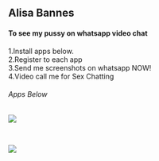 <!DOCTYPE html>
<html>
<head>
<h2>
Alisa Bannes
</h2>
</head>
<body>

<h4>To see my<b> pussy </b> on <b> whatsapp </b> video chat</h4>
<p>1.Install apps below.<br>
2.Register to each app <br>
3.Send me screenshots on whatsapp NOW!<br>
4.Video call me for Sex Chatting
</p>
<p><h6> Apps Below</h6></p>
<p>
<a href="https://viral481.com/srv.html?id=5480719&pub=963179"><img src="https://viral481.com/images/campaigns/5480719_120x120.png"></a>
</p><br>
<p>
<a href="https://viral481.com/srv.html?id=5484213&pub=963179"><img src="https://viral481.com/images/campaigns/5484213_120x120.png"></a>
</p>
</body>
</html>
